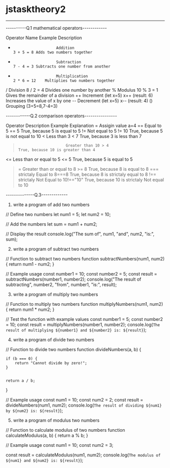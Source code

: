 # jstasktheory2

--------------------------------------------------
----------Q.1 mathematical operators------------

  
Operator	            Name	                                          Example	Description
+	                     Addition	                                          3 + 5 = 8	Adds two numbers together
-	                     Subtraction	                                          7 - 4 = 3	Subtracts one number from another
*	                     Multiplication	                                          2 * 6 = 12	Multiplies two numbers together
/	                     Division	                                          8 / 2 = 4	Divides one number by another
%	                     Modulus	                                          10 % 3 = 1	Gives the remainder of a division
++	                    Increment	                                        (let x=5) x++ (result: 6)	Increases the value of x by one
--	                    Decrement	                                        (let x=5) x-- (result: 4)
()                      Grouping                                             (3+5=8,7-4=3)


------------Q.2 comparison operators----------------

Operator	                       Description	                         Example	Explanation
=                          Assigin value a=4
==	                       Equal to	5 == 5	                             True, because 5 is equal to 5
!=	                       Not equal to	5 != 10	                         True, because 5 is not equal to 10
<	                       Less than	3 < 7	                         True, because 3 is less than 7
>	                       Greater than	10 > 4	                         True, because 10 is greater than 4
<=	                       Less than or equal to	5 <= 5	             True, because 5 is equal to 5
>=	                       Greater than or equal to	8 >= 8	             True, because 8 is equal to 8
===                        strictaly Equal to 8===8                      True, because 8 is strictaly equal to 8
!==                        strictaly Not Equal to 10!=="10"              True, because 10 is strictaly Not equal to 10


--------------Q.3-------------
1. write a program of add two numbers

// Define two numbers
let num1 = 5;
let num2 = 10;

// Add the numbers
let sum = num1 + num2;

// Display the result
console.log("The sum of", num1, "and", num2, "is:", sum);

2. write a program of subtract two numbers

// Function to subtract two numbers
function subtractNumbers(num1, num2) {
    return num1 - num2;
}

// Example usage
const number1 = 10;
const number2 = 5;
const result = subtractNumbers(number1, number2);
console.log("The result of subtracting", number2, "from", number1, "is:", result);

3. write a program of multiply two numbers

// Function to multiply two numbers
function multiplyNumbers(num1, num2) {
    return num1 * num2;
}

// Test the function with example values
const number1 = 5;
const number2 = 10;
const result = multiplyNumbers(number1, number2);
console.log(`The result of multiplying ${number1} and ${number2} is: ${result}`);

4. write a program of divide two numbers

// Function to divide two numbers
function divideNumbers(a, b) {

    if (b === 0) {
        return "Cannot divide by zero!";
    }

   
    return a / b;
}

// Example usage
const num1 = 10;
const num2 = 2;
const result = divideNumbers(num1, num2);
console.log(`The result of dividing ${num1} by ${num2} is: ${result}`);

5. write a program of modulus two numbers

// Function to calculate modulus of two numbers
function calculateModulus(a, b) {
    return a % b;
}

// Example usage
const num1 = 10;
const num2 = 3;

const result = calculateModulus(num1, num2);
console.log(`The modulus of ${num1} and ${num2} is: ${result}`);